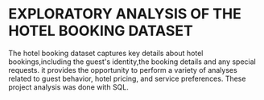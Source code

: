 # EXPLORATORY ANALYSIS OF THE HOTEL BOOKING DATASET
The hotel booking dataset captures key details about hotel bookings,including the guest's identity,the booking details and any special requests. it provides the opportunity to perform a variety of analyses related to guest behavior, hotel pricing, and service preferences. These project analysis was done with SQL.
